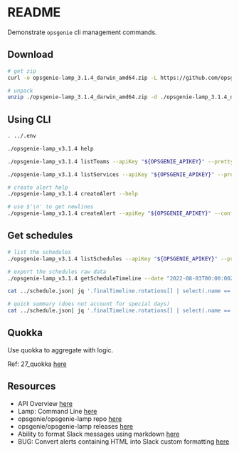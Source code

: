 # README

Demonstrate `opsgenie` cli management commands.  

## Download

```sh
# get zip
curl -o opsgenie-lamp_3.1.4_darwin_amd64.zip -L https://github.com/opsgenie/opsgenie-lamp/releases/download/v3.1.4/opsgenie-lamp_3.1.4_darwin_amd64.zip

# unpack
unzip ./opsgenie-lamp_3.1.4_darwin_amd64.zip -d ./opsgenie-lamp_3.1.4_darwin_amd64
```

## Using CLI

```sh
. ../.env  

./opsgenie-lamp_v3.1.4 help   

./opsgenie-lamp_v3.1.4 listTeams --apiKey "${OPSGENIE_APIKEY}" --pretty --config "../lamp.conf" 

./opsgenie-lamp_v3.1.4 listServices --apiKey "${OPSGENIE_APIKEY}" --pretty --config "../lamp.conf" 

# create alert help
./opsgenie-lamp_v3.1.4 createAlert --help  

# use $'\n' to get newlines 
./opsgenie-lamp_v3.1.4 createAlert --apiKey "${OPSGENIE_APIKEY}" --config "../lamp.conf" --message "A test alert" --description $'* Organise communication\n* Follow runbooks if applicable\n* Do not panic\n\n'
```

## Get schedules

```sh
# list the schedules
./opsgenie-lamp_v3.1.4 listSchedules --apiKey "${OPSGENIE_APIKEY}" --pretty --config "../lamp.conf"

# export the schedules raw data
./opsgenie-lamp_v3.1.4 getScheduleTimeline --date "2022-08-03T00:00:00Z" --interval 31 --intervalUnit days --id  "00000000-0000-0000-0000-000000000000" --apiKey "${OPSGENIE_APIKEY}" --pretty --config "../lamp.conf" &> ../schedule.json

cat ../schedule.json| jq '.finalTimeline.rotations[] | select(.name == "north" or .name == "south") | .periods[]' | jq -s '. | sort_by(.startDate)'

# quick summary (does not account for special days)
cat ../schedule.json| jq '.finalTimeline.rotations[] | select(.name == "north" or .name == "south") | .periods[]' | jq -s '. | sort_by(.startDate) | group_by(.recipient.name) | map({"name":.[0].recipient.name, "count":length})'
```

## Quokka

Use quokka to aggregate with logic.  

Ref: 27_quokka [here](https://github.com/chrisguest75/typescript_examples/tree/master/27_quokka)  

## Resources

* API Overview [here](https://docs.opsgenie.com/docs/api-overview)
* Lamp: Command Line [here](https://docs.opsgenie.com/docs/lamp-command-line-interface-for-opsgenie)
* opsgenie/opsgenie-lamp repo [here](https://github.com/opsgenie/opsgenie-lamp)
* opsgenie/opsgenie-lamp releases [here](https://github.com/opsgenie/opsgenie-lamp/releases/tag/v3.1.4)  
* Ability to format Slack messages using markdown [here](https://community.atlassian.com/t5/Opsgenie-Discussions/Ability-to-format-Slack-messages-using-markdown/td-p/1662611)
* BUG: Convert alerts containing HTML into Slack custom formatting [here](https://jira.atlassian.com/browse/OPSGENIE-227)  
